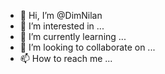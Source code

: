 - 👋 Hi, I’m @DimNilan
- 👀 I’m interested in ...
- 🌱 I’m currently learning ...
- 💞️ I’m looking to collaborate on ...
- 📫 How to reach me ...

<!---
DimNilan/DimNilan is a ✨ special ✨ repository because its `README.md` (this file) appears on your GitHub profile.
You can click the Preview link to take a look at your changes.
--->

